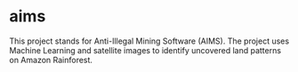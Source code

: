 # aims
This project stands for Anti-Illegal Mining Software (AIMS). The project uses Machine Learning and satellite images to identify  uncovered land patterns on Amazon Rainforest.
